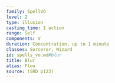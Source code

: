 ```yaml
---
family: SpellVO
level: 2
type: illusion
casting_time: 1 action
range: Self
components: V
duration: Concentration, up to 1 minute
classes: Sorcerer, Wizard
id: spells_vo.md#blur
title: Blur
alias: Flou
source: (SRD p123)
---
```


